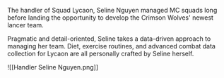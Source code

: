 The handler of Squad Lycaon, Seline Nguyen managed MC squads long before landing the opportunity to develop the Crimson Wolves' newest lancer team.

Pragmatic and detail-oriented, Seline takes a data-driven approach to managing her team. Diet, exercise routines, and advanced combat data collection for Lycaon are all personally crafted by Seline herself.

![[Handler Seline Nguyen.png]]
